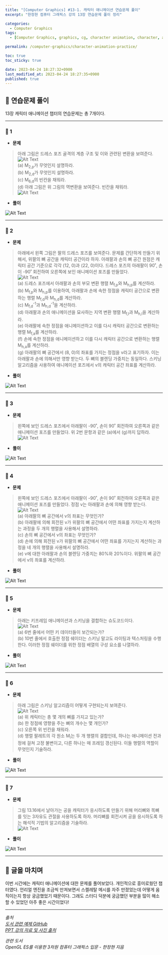 ```yaml
---
title: "[Computer Graphics] #13-1. 캐릭터 애니메이션 연습문제 풀이"
excerpt: "한정현 컴퓨터 그래픽스 강의 13장 연습문제 풀이 정리"

categories:
  - Computer Graphics
tags:
  - [Computer Graphics, graphics, cg, character animation, character, animation, practice]

permalink: /computer-graphics/character-animation-practice/

toc: true
toc_sticky: true

date: 2023-04-24 18:27:32+0900
last_modified_at: 2023-04-24 18:27:35+0900
published: true
---
```


## 👻 연습문제 풀이
13장 캐릭터 애니메이션 챕터의 연습문제는 총 7개이다.

***

### 🌱 1
- **문제**

> 아래 그림은 드레스 포즈 골격의 계층 구조 및 이와 관련된 변환을 보여준다.   
![Alt Text](/assets/images/posts_img/basics/computer-graphics/character-animation-practice/1.PNG)   
(a) M<sub>2,p</sub>가 무엇인지 설명하라.   
(b) M<sub>2,d</sub>가 무엇인지 설명하라.   
(c) M<sub>6,d</sub>의 빈칸을 채워라.   
(d) 아래 그림은 위 그림의 역변환을 보여준다. 빈칸을 채워라.   
![Alt Text](/assets/images/posts_img/basics/computer-graphics/character-animation-practice/1-1.PNG)   

- **풀이**

![Alt Text](/assets/images/posts_img/basics/computer-graphics/character-animation-practice/1-solve.jpg)   

***

### 🌱 2
- **문제**

> 아래에서 왼쪽 그림은 팔의 드레스 포즈를 보여준다. 문제를 간단하게 만들기 위해서, 위팔의 뼈 공간을 캐릭터 공간이라 하자. 아래팔과 손의 뼈 공간 원점은 캐릭터 공간 기준으로 각각 (12, 0)과 (22, 0)이다. 드레스 포즈의 아래팔이 90˚, 손이 -90˚ 회전하여 오른쪽에 보인 애니메이션 포즈를 만들었다.   
![Alt Text](/assets/images/posts_img/basics/computer-graphics/character-animation-practice/2.PNG)   
(a) 드레스 포즈에서 아래팔과 손의 부모 변환 행렬 M<sub>f,p</sub>와 M<sub>h,p</sub>를 계산하라.   
(b) M<sub>f,p</sub>와 M<sub>h,p</sub>를 이용하여, 아래팔과 손에 속한 정점을 캐릭터 공간으로 변환하는 행렬 M<sub>f,d</sub>와 M<sub>h,d</sub>를 계산하라.   
(c) M<sub>f,d</sub><sup>-1</sup>과 M<sub>h,d</sub><sup>-1</sup>을 계산하라.   
(d) 아래팔과 손의 애니메이션을 묘사하는 지역 변환 행렬 M<sub>f,l</sub>과 M<sub>h,l</sub>을 계산하라.   
(e) 아래팔에 속한 정점을 애니메이션하고 이를 다시 캐릭터 공간으로 변환하는 행렬 M<sub>f,a</sub>를 계산하라.   
(f) 손에 속한 정점을 애니메이션하고 이를 다시 캐릭터 공간으로 변환하는 행렬 M<sub>h,a</sub>를 계산하라.   
(g) 아래팔의 뼈 공간에서 (8, 0)의 좌표를 가지는 정점을 v라고 표기하자. 이는 아래팔과 손에 의해서만 영향 받는다. 두 뼈의 블렌딩 가중치는 동일하다. 스키닝 알고리즘을 사용하여 애니메이션 포즈에서 v의 캐릭터 공간 좌표를 계산하라.

- **풀이**

![Alt Text](/assets/images/posts_img/basics/computer-graphics/character-animation-practice/2-solve.jpg)   

***

### 🌱 3
- **문제**

> 왼쪽에 보인 드레스 포즈에서 아래팔이 -90˚, 손이 90˚ 회전하여 오른쪽과 같은 애니메이션 포즈를 만들었다. 위 2번 문항과 같은 (a)에서 (g)까지 답하라.   
![Alt Text](/assets/images/posts_img/basics/computer-graphics/character-animation-practice/3.PNG)   

- **풀이**

![Alt Text](/assets/images/posts_img/basics/computer-graphics/character-animation-practice/3-solve.jpg)   

***

### 🌱 4
- **문제**

> 왼쪽에 보인 드레스 포즈에서 아래팔이 -90˚, 손이 90˚ 회전하여 오른쪽과 같은 애니메이션 포즈를 만들었다. 정점 v는 아래팔과 손에 의해 영향 받는다.   
![Alt Text](/assets/images/posts_img/basics/computer-graphics/character-animation-practice/4.PNG)   
(a) 아래팔의 뼈 공간에서 v의 좌표는 무엇인가?   
(b) 아래팔에 의해 회전된 v가 위팔의 뼈 공간에서 어떤 좌표를 가지는지 계산하는 과정을 두 개의 행렬을 사용해서 설명하라.   
(c) 손의 뼈 공간에서 v의 좌표는 무엇인가?   
(d) 손에 의해 회전된 v가 위팔의 뼈 공간에서 어떤 좌표를 가지는지 계산하는 과정을 네 개의 행렬을 사용해서 설명하라.   
(e) v에 대한 아래팔과 손의 블렌딩 가중치는 80%와 20%이다. 위팔의 뼈 공간에서 v의 좌표를 계산하라.

- **풀이**

![Alt Text](/assets/images/posts_img/basics/computer-graphics/character-animation-practice/4-solve.jpg)   

***

### 🌱 5
- **문제**

> 아래는 키프레임 애니메이션과 스키닝을 결합하는 슈도코드이다.   
![Alt Text](/assets/images/posts_img/basics/computer-graphics/character-animation-practice/5.PNG)   
(a) 6번 줄에서 어떤 키 데이터들이 보간되는가?   
(b) 10번 줄에서 호출한 정점 쉐이더는 스키닝 말고도 라이팅과 텍스처링을 수행한다. 이러한 정점 쉐이더를 위한 정점 배열의 구성 요소를 나열하라.

- **풀이**

![Alt Text](/assets/images/posts_img/basics/computer-graphics/character-animation-practice/5-solve.jpg)   

***

### 🌱 6
- **문제**

> 아래 그림은 스키닝 알고리즘이 어떻게 구현되는지 보여준다.   
![Alt Text](/assets/images/posts_img/basics/computer-graphics/character-animation-practice/6.PNG)   
(a) 위 캐릭터는 총 몇 개의 뼈를 가지고 있는가?   
(b) 한 정점에 영향을 주는 뼈의 개수는 몇 개인가?   
(c) 오른쪽 위 빈칸을 채워라.   
(d) 행렬 팔레트의 각 원소 M<sub>i</sub>는 두 개 행렬의 결합인데, 하나는 애니메이션 전과정에 걸쳐 고정 불변이고, 다른 하나는 매 프레임 갱신된다. 이들 행렬의 역할이 무엇인지 기술하라.

- **풀이**

![Alt Text](/assets/images/posts_img/basics/computer-graphics/character-animation-practice/6-solve.jpg)   

***

### 🌱 7
- **문제**

> 그림 13.16에서 날아가는 공을 캐릭터가 응시하도록 만들기 위해 머리뼈와 목뼈를 잇는 3자유도 관절을 사용하도록 하자. 머리뼈를 회전시켜 공을 응시하도록 하는 해석적 기법의 알고리즘을 기술하라.   
![Alt Text](/assets/images/posts_img/basics/computer-graphics/character-animation-practice/7.PNG)   

- **풀이**

![Alt Text](/assets/images/posts_img/basics/computer-graphics/character-animation-practice/7-solve.jpg)   

***

## 👻 글을 마치며
이번 시간에는 캐릭터 애니메이션에 대한 문제를 풀어보았다. 개인적으로 흥미로웠던 챕터였다. 언리얼 엔진을 조금씩 만져보면서 스켈레탈 메시를 자주 만졌었는데 어떻게 움직이는지 항상 궁금했었기 때문이다. 그래도 스터디 덕분에 궁금했던 부분을 많이 해소할 수 있었던 아주 좋은 시간이었다!

***

_출처_   
_[도서 관련 예제 GitHub](https://github.com/medialab-ku/openGLESbook)_   
_[PPT 강의 자료 및 사진 출처](https://media.korea.ac.kr/books/)_

_관련 도서_   
_OpenGL ES를 이용한 3차원 컴퓨터 그래픽스 입문 - 한정현 지음_   